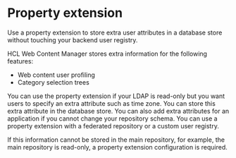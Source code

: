 # Property extension

Use a property extension to store extra user attributes in a database store without touching your backend user registry.

HCL Web Content Manager stores extra information for the following features:

-   Web content user profiling
-   Category selection trees

You can use the property extension if your LDAP is read-only but you want users to specify an extra attribute such as time zone. You can store this extra attribute in the database store. You can also add extra attributes for an application if you cannot change your repository schema. You can use a property extension with a federated repository or a custom user registry.

If this information cannot be stored in the main repository, for example, the main repository is read-only, a property extension configuration is required.


